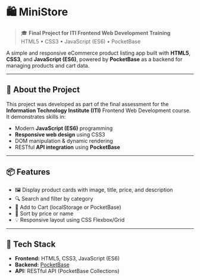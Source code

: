 # 🛍️ MiniStore

> 🎓 **Final Project for ITI Frontend Web Development Training**  
> HTML5 • CSS3 • JavaScript (ES6) • PocketBase

A simple and responsive eCommerce product listing app built with **HTML5**, **CSS3**, and **JavaScript (ES6)**, powered by **PocketBase** as a backend for managing products and cart data.

---

## 📘 About the Project

This project was developed as part of the final assessment for the **Information Technology Institute (ITI)** Frontend Web Development course. It demonstrates skills in:

- Modern **JavaScript (ES6)** programming
- **Responsive web design** using CSS3
- DOM manipulation & dynamic rendering
- RESTful **API integration** using **PocketBase**

---

## 📦 Features

- 🖼️ Display product cards with image, title, price, and description
- 🔍 Search and filter by category
- 🛒 Add to Cart (localStorage or PocketBase)
- 🔄 Sort by price or name
- 💡 Responsive layout using CSS Flexbox/Grid

---

## 🧰 Tech Stack

- **Frontend:** HTML5, CSS3, JavaScript (ES6)
- **Backend:** [PocketBase](https://pocketbase.io/)
- **API:** RESTful API (PocketBase Collections)
